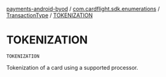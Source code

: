 [payments-android-byod](../../index.md) / [com.cardflight.sdk.enumerations](../index.md) / [TransactionType](index.md) / [TOKENIZATION](./-t-o-k-e-n-i-z-a-t-i-o-n.md)

# TOKENIZATION

`TOKENIZATION`

Tokenization of a card using a supported processor.

